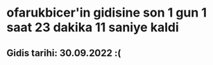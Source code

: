 # ofarukbicer'in gidisine son 1 gun 1 saat 23 dakika 11 saniye kaldi

## Gidis tarihi: 30.09.2022 :(